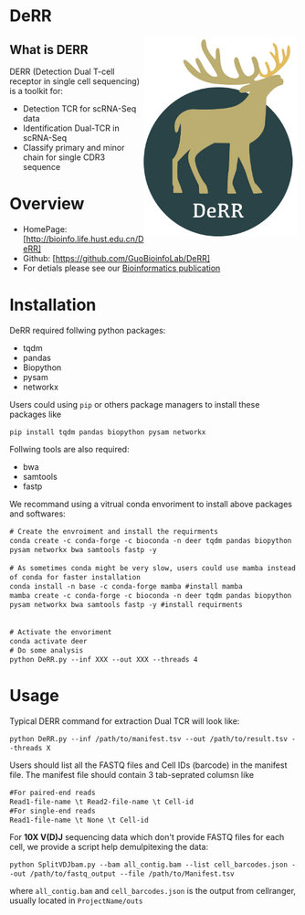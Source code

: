 # DeRR

<img src='DEERR_logo.png' align='right' height=350>

## What is **DERR**

DERR (Detection Dual T-cell receptor in single cell sequencing) is a toolkit for:

- Detection TCR for scRNA-Seq data
- Identification Dual-TCR  in scRNA-Seq
- Classify primary and minor chain for single CDR3 sequence

# Overview

- HomePage: [http://bioinfo.life.hust.edu.cn/DeRR]
- Github: [https://github.com/GuoBioinfoLab/DeRR]
- For detials please see our [Bioinformatics publication](!https://doi.org/10.1093/bioinformatics/btaa432)

# Installation

DeRR required follwing python packages:

* tqdm
* pandas 
* Biopython
* pysam
* networkx

Users could using `pip` or others package managers to install these packages like

```
pip install tqdm pandas biopython pysam networkx
```

Follwing tools are also required:

* bwa
* samtools
* fastp

We recommand using a vitrual conda envoriment to install above packages and softwares:

```Shell
# Create the envroiment and install the requirments
conda create -c conda-forge -c bioconda -n deer tqdm pandas biopython pysam networkx bwa samtools fastp -y

# As sometimes conda might be very slow, users could use mamba instead of conda for faster installation
conda install -n base -c conda-forge mamba #install mamba
mamba create -c conda-forge -c bioconda -n deer tqdm pandas biopython pysam networkx bwa samtools fastp -y #install requirments


# Activate the envoriment
conda activate deer
# Do some analysis
python DeRR.py --inf XXX --out XXX --threads 4
```


# Usage

Typical DERR command for extraction Dual TCR will look like:

```Shell
python DeRR.py --inf /path/to/manifest.tsv --out /path/to/result.tsv --threads X
```

Users should list all the FASTQ files and Cell IDs (barcode) in the manifest file. The manifest file should contain 3 tab-seprated columsn like

```
#For paired-end reads
Read1-file-name \t Read2-file-name \t Cell-id
#For single-end reads
Read1-file-name \t None \t Cell-id
```

For **10X V(D)J** sequencing data which don't provide FASTQ files for each cell, we provide a script help demulpitexing the data:

```
python SplitVDJbam.py --bam all_contig.bam --list cell_barcodes.json --out /path/to/fastq_output --file /path/to/Manifest.tsv
```
where `all_contig.bam` and `cell_barcodes.json` is the output from cellranger, usually located in `ProjectName/outs`

